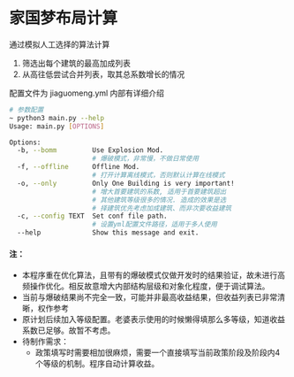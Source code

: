 # 家国梦布局计算

通过模拟人工选择的算法计算

1. 筛选出每个建筑的最高加成列表
2. 从高往低尝试合并列表，取其总系数增长的情况

配置文件为 jiaguomeng.yml 内部有详细介绍

```bash
# 参数配置
~ python3 main.py --help
Usage: main.py [OPTIONS]

Options:
  -b, --bomm         Use Explosion Mod.
                     # 爆破模式，非常慢，不做日常使用
  -f, --offline      Offline Mod.
                     # 打开计算离线模式，否则默认计算在线模式
  -o, --only         Only One Building is very important!
                     # 增大首要建筑的系数, 适用于首要建筑超出
                     # 其他建筑等级很多的情况. 造成的效果是选
                     # 择建筑优先考虑加成建筑、而非次要收益建筑
  -c, --config TEXT  Set conf file path.
                     # 设置yml配置文件路径，适用于多人使用
  --help             Show this message and exit.
```


#### 注：
 * 本程序重在优化算法，且带有的爆破模式仅做开发时的结果验证，故未进行高频操作优化。相反故意增大内部结构层级和对象化程度，便于调试算法。
 * 当前与爆破结果尚不完全一致，可能并非最高收益结果，但收益列表已非常清晰，权作参考
 * 原计划后续加入等级配置。老婆表示使用的时候懒得填那么多等级，知道收益系数已足够。故暂不考虑。
 * 待制作需求：
   * 政策填写时需要相加很麻烦，需要一个直接填写当前政策阶段及阶段内4个等级的机制。程序自动计算收益。
